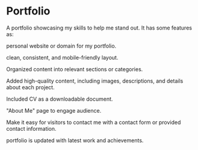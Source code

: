 # Portfolio
 A portfolio  showcasing my skills to help me stand out. It has some features as:
 
 personal website or domain for my portfolio.

 clean, consistent, and mobile-friendly layout.
 
Organized content into relevant sections or categories.

Added high-quality content, including images, descriptions, and details about each project.

Included  CV as a downloadable document.

 "About Me" page to engage audience.

Make it easy for visitors to contact me with a contact form or provided contact information.

portfolio  is updated with latest work and achievements.



